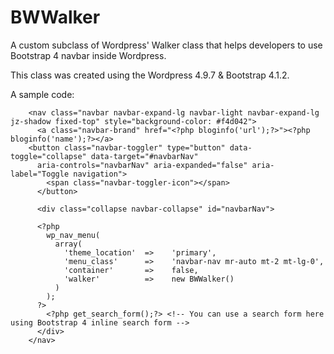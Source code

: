 # BWWalker

A custom subclass of Wordpress' Walker class that helps developers to use Bootstrap 4 navbar inside Wordpress.


This class was created using the Wordpress 4.9.7 & Bootstrap 4.1.2.

A sample code:


        <nav class="navbar navbar-expand-lg navbar-light navbar-expand-lg jz-shadow fixed-top" style="background-color: #f4d042">
          <a class="navbar-brand" href="<?php bloginfo('url');?>"><?php bloginfo('name');?></a>
        <button class="navbar-toggler" type="button" data-toggle="collapse" data-target="#navbarNav"
          aria-controls="navbarNav" aria-expanded="false" aria-label="Toggle navigation">
            <span class="navbar-toggler-icon"></span>
          </button>

          <div class="collapse navbar-collapse" id="navbarNav">

          <?php
            wp_nav_menu(
              array(
                'theme_location'  =>    'primary',
                'menu_class'      =>    'navbar-nav mr-auto mt-2 mt-lg-0',
                'container'       =>    false,
                'walker'          =>    new BWWalker()
              )
            );
          ?>
            <?php get_search_form();?> <!-- You can use a search form here using Bootstrap 4 inline search form -->
          </div>
        </nav>        
 
